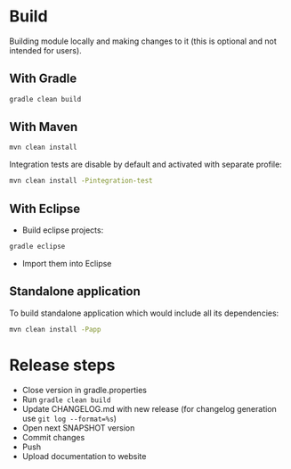 # Build

Building  module locally and making changes to it (this is optional and not intended for users).

## With Gradle

``` bash
gradle clean build
```

## With Maven

``` bash
mvn clean install
```

Integration tests are disable by default and activated with separate profile:

``` bash
mvn clean install -Pintegration-test
```

## With Eclipse

- Build eclipse projects:

``` bash
gradle eclipse
```

- Import them into Eclipse

## Standalone application

To build standalone application which would include all its dependencies:

``` bash
mvn clean install -Papp
```

# Release steps

- Close version in gradle.properties
- Run `gradle clean build`
- Update CHANGELOG.md with new release (for changelog generation use `git log --format=%s`)
- Open next SNAPSHOT version
- Commit changes
- Push
- Upload documentation to website
